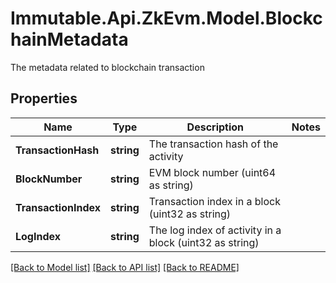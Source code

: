 # Immutable.Api.ZkEvm.Model.BlockchainMetadata
The metadata related to blockchain transaction

## Properties

Name | Type | Description | Notes
------------ | ------------- | ------------- | -------------
**TransactionHash** | **string** | The transaction hash of the activity | 
**BlockNumber** | **string** | EVM block number (uint64 as string) | 
**TransactionIndex** | **string** | Transaction index in a block (uint32 as string) | 
**LogIndex** | **string** | The log index of activity in a block (uint32 as string) | 

[[Back to Model list]](../README.md#documentation-for-models) [[Back to API list]](../README.md#documentation-for-api-endpoints) [[Back to README]](../README.md)

